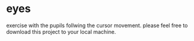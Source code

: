 # eyes
exercise with the pupils follwing the cursor movement.
please feel free to download this project to your local machine.
